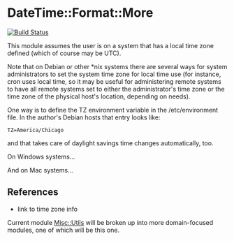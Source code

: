 # DateTime::Format::More

[![Build Status](https://travis-ci.org/tbrowder/DateTime-Format-More-Perl6.svg?branch=master)](https://travis-ci.org/tbrowder/DateTime-Format-More-Perl6)

This module assumes the user is on a system that has a local time zone defined (which of
course may be UTC).

Note that on Debian or other *nix systems there are several ways for system administrators
to set the system time zone for local time use (for instance, cron uses local time,
so it may be useful for administering remote systems to have all remote systems set
to either the administrator's time zone or the time zone of the physical host's
location, depending on needs).

One way is to define the TZ environment variable in the /etc/environment file.  In
the author's Debian hosts that entry looks like:

    TZ=America/Chicago

and that takes care of daylight savings time changes automatically, too.

On Windows systems...

And on Mac systems...


## References

- link to time zone info

Current module
[Misc::Utils](https://github.com/tbrowder/Misc-Utils-Perl6) will be
broken up into more domain-focused modules, one of which will be this
one.
